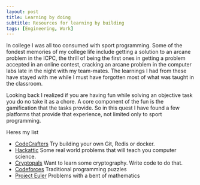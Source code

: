 ```yaml
---
layout: post
title: Learning by doing
subtitle: Resources for learning by building
tags: [Engineering, Work]
---
```

In college I was all too consumed with sport programming. Some of the fondest memories of my college life include getting a solution to an arcane problem in the ICPC, the thrill of being the first ones in getting a problem accepted in an online contest, cracking an arcane problem in the computer labs late in the night with my team-mates. The learnings I had from these have stayed with me while I must have forgotten most of what was taught in the classroom.

Looking back I realized if you are having fun while solving an objective task you do no take it as a chore. A core component of the fun is the gamification that the tasks provide. So in this quest I have found a few platforms that provide that experience, not limited only to sport programming.

Heres my list
- [CodeCrafters](https://codecrafters.io/)
  Try building your own Git, Redis or docker.
- [Hackattic](https://hackattic.com/)
  Some real world problems that will teach you computer science.
- [Cryptopals](https://cryptopals.com/)
  Want to learn some cryptography. Write code to do that.
- [Codeforces](http://codeforces.com/)
  Traditional programming puzzles
- [Project Euler](https://projecteuler.net/)
  Problems with a bent of mathematics
